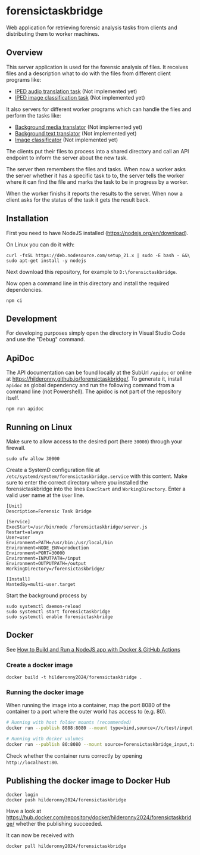 # forensictaskbridge

Web application for retrieving forensic analysis tasks from clients and distributing them to worker machines.

## Overview

This server application is used for the forensic analysis of files. It receives files and a description what to do with the files from different client programs like:

- [IPED audio translation task](https://github.com/hilderonny/iped-audiotranslatetask) (Not implemented yet)
- [IPED image classification task](https://github.com/hilderonny/iped-imageclassificationtask) (Not implemented yet)

It also servers for different worker programs which can handle the files and perform the tasks like:

- [Background media translator](https://github.com/hilderonny/background-media-translator) (Not implemented yet)
- [Background text translator](https://github.com/hilderonny/background-text-translator) (Not implemented yet)
- [Image classificator](https://github.com/hilderonny/image-classificator) (Not implemented yet)

The clients put their files to process into a shared directory and call an API endpoint to inform the server about the new task.

The server then remembers the files and tasks. When now a worker asks the server whether it has a specific task to to, the server tells the worker where it can find the file and marks the task to be in progress by a worker.

When the worker finishs it reports the results to the server. When now a client asks for the status of the task it gets the result back.

## Installation

First you need to have NodeJS installed (https://nodejs.org/en/download).

On Linux you can do it with:

```
curl -fsSL https://deb.nodesource.com/setup_21.x | sudo -E bash - &&\
sudo apt-get install -y nodejs
```

Next download this repository, for example to `D:\forensictaskbridge`.

Now open a command line in this directory and install the required dependencies.

```
npm ci
```

## Development

For developing purposes simply open the directory in Visual Studio Code and use the "Debug" command.

## ApiDoc

The API documentation can be found locally at the SubUrl `/apidoc` or online at https://hilderonny.github.io/forensictaskbridge/. To generate it, install `apidoc` as global dependency and run the following command from a command line (not Powershell).
The apidoc is not part of the repository itself.

```
npm run apidoc
```

## Running on Linux

Make sure to allow access to the desired port (here `30000`) through your firewall.

```
sudo ufw allow 30000
```

Create a SystemD configuration file at `/etc/systemd/system/forensictaskbridge.service` with this content.
Make sure to enter the correct directory where you installed the forensictaskbridge into the lines `ExecStart` and `WorkingDirectory`.
Enter a valid user name at the `User` line.

```
[Unit]
Description=Forensic Task Bridge

[Service]
ExecStart=/usr/bin/node /forensictaskbridge/server.js
Restart=always
User=user
Environment=PATH=/usr/bin:/usr/local/bin
Environment=NODE_ENV=production
Environment=PORT=30000
Environment=INPUTPATH=/input
Environment=OUTPUTPATH=/output
WorkingDirectory=/forensictaskbridge/

[Install]
WantedBy=multi-user.target
```

Start the background process by

```
sudo systemctl daemon-reload
sudo systemctl start forensictaskbridge
sudo systemctl enable forensictaskbridge
```

## Docker

See [How to Build and Run a NodeJS app with Docker & GitHub Actions](https://blog.devgenius.io/how-to-build-and-run-a-nodejs-app-with-docker-github-actions-59eb264dfef5)

### Create a docker image

```
docker build -t hilderonny2024/forensictaskbridge . 
```

### Running the docker image

When running the image into a container, map the port 8080 of the container to a port where the
outer world has access to (e.g. 80).

```sh
# Running with host folder mounts (recommended)
docker run --publish 8088:8080 --mount type=bind,source=//c/test/input,target=/input --mount type=bind,source=//c/test/output,target=/output --detach --name forensictaskbridge hilderonny2024/forensictaskbridge

# Running with docker volumes
docker run --publish 80:8080 --mount source=forensictaskbridge_input,target=/input --mount source=forensictaskbridge_output,target=/output --detach --name forensictaskbridge hilderonny2024/forensictaskbridge
```

Check whether the container runs correctly by opening `http://localhost:80`.

## Publishing the docker image to Docker Hub

```
docker login
docker push hilderonny2024/forensictaskbridge
```

Have a look at https://hub.docker.com/repository/docker/hilderonny2024/forensictaskbridge/ whether the publishing succeeded.

It can now be received with

```
docker pull hilderonny2024/forensictaskbridge
```